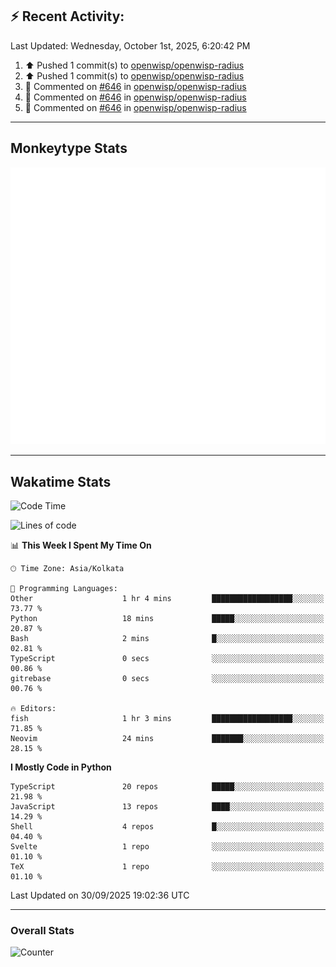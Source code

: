 ## :zap: Recent Activity:
<!--RECENT_ACTIVITY:last_update-->
Last Updated: Wednesday, October 1st, 2025, 6:20:42 PM
<!--RECENT_ACTIVITY:last_update_end-->
<!--RECENT_ACTIVITY:start-->
1. ⬆️ Pushed 1 commit(s) to [openwisp/openwisp-radius](https://github.com/openwisp/openwisp-radius)<br>
2. ⬆️ Pushed 1 commit(s) to [openwisp/openwisp-radius](https://github.com/openwisp/openwisp-radius)<br>
3. 💬 Commented on [#646](https://github.com/openwisp/openwisp-radius/pull/646#discussion_r2388807425) in [openwisp/openwisp-radius](https://github.com/openwisp/openwisp-radius)<br>
4. 💬 Commented on [#646](https://github.com/openwisp/openwisp-radius/pull/646#discussion_r2388805733) in [openwisp/openwisp-radius](https://github.com/openwisp/openwisp-radius)<br>
5. 💬 Commented on [#646](https://github.com/openwisp/openwisp-radius/pull/646#discussion_r2388802420) in [openwisp/openwisp-radius](https://github.com/openwisp/openwisp-radius)<br>
<!--RECENT_ACTIVITY:end-->

---

## Monkeytype Stats
<a href="https://monkeytype.com/profile/dhanus">
  <img src="https://raw.githubusercontent.com/Dhanus3133/Dhanus3133/monkeytype/monkeytype-lb.svg" alt="Monkeytype Profile" />
</a>

---

## Wakatime Stats
<!--START_SECTION:waka-->
![Code Time](http://img.shields.io/badge/Code%20Time-3%2C108%20hrs%204%20mins-blue)

![Lines of code](https://img.shields.io/badge/From%20Hello%20World%20I%27ve%20Written-5.0%20million%20lines%20of%20code-blue)

📊 **This Week I Spent My Time On** 

```text
🕑︎ Time Zone: Asia/Kolkata

💬 Programming Languages: 
Other                    1 hr 4 mins         ██████████████████░░░░░░░   73.77 % 
Python                   18 mins             █████░░░░░░░░░░░░░░░░░░░░   20.87 % 
Bash                     2 mins              █░░░░░░░░░░░░░░░░░░░░░░░░   02.81 % 
TypeScript               0 secs              ░░░░░░░░░░░░░░░░░░░░░░░░░   00.86 % 
gitrebase                0 secs              ░░░░░░░░░░░░░░░░░░░░░░░░░   00.76 % 

🔥 Editors: 
fish                     1 hr 3 mins         ██████████████████░░░░░░░   71.85 % 
Neovim                   24 mins             ███████░░░░░░░░░░░░░░░░░░   28.15 % 
```

**I Mostly Code in Python** 

```text
TypeScript               20 repos            █████░░░░░░░░░░░░░░░░░░░░   21.98 % 
JavaScript               13 repos            ████░░░░░░░░░░░░░░░░░░░░░   14.29 % 
Shell                    4 repos             █░░░░░░░░░░░░░░░░░░░░░░░░   04.40 % 
Svelte                   1 repo              ░░░░░░░░░░░░░░░░░░░░░░░░░   01.10 % 
TeX                      1 repo              ░░░░░░░░░░░░░░░░░░░░░░░░░   01.10 % 
```




 Last Updated on 30/09/2025 19:02:36 UTC
<!--END_SECTION:waka-->
---

### Overall Stats

<img src="https://moe-counter.glitch.me/get/@Dhanus3133?theme=asoul" alt="Counter" />
